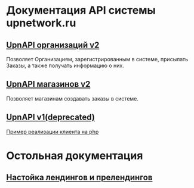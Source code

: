 # Документация API системы upnetwork.ru

## [UpnAPI организаций v2](https://github.com/upnetwork/api-docs/blob/master/docs/organization/v2/README.md)
Позволяет Организациям, зарегистрированным в системе, присылать Заказы, а также получать информацию о них.

## [UpnAPI магазинов v2](https://github.com/upnetwork/api-docs/blob/master/docs/shop/v2/README.md)
Позволяет магазинам создавать заказы в системе.

## [UpnAPI v1(deprecated)](https://github.com/upnetwork/api-docs/blob/master/docs/v1/README.md)
[Пример реализации клиента на php](https://github.com/upnetwork/api-docs/blob/master/docs/v1/client-example.php)

# Остольная документация

## [Настойка лендингов и прелендингов](https://github.com/upnetwork/api-docs/tree/master/docs/another/landings)

